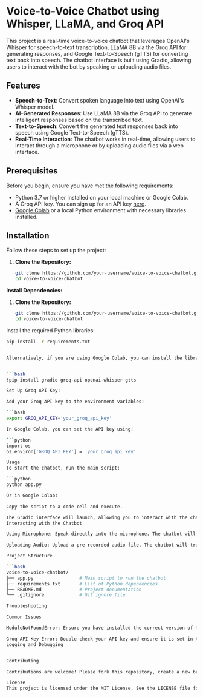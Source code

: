 # Voice-to-Voice Chatbot using Whisper, LLaMA, and Groq API

This project is a real-time voice-to-voice chatbot that leverages OpenAI's Whisper for speech-to-text transcription, LLaMA 8B via the Groq API for generating responses, and Google Text-to-Speech (gTTS) for converting text back into speech. The chatbot interface is built using Gradio, allowing users to interact with the bot by speaking or uploading audio files.

## Features

- **Speech-to-Text**: Convert spoken language into text using OpenAI's Whisper model.
- **AI-Generated Responses**: Use LLaMA 8B via the Groq API to generate intelligent responses based on the transcribed text.
- **Text-to-Speech**: Convert the generated text responses back into speech using Google Text-to-Speech (gTTS).
- **Real-Time Interaction**: The chatbot works in real-time, allowing users to interact through a microphone or by uploading audio files via a web interface.
  
## Prerequisites

Before you begin, ensure you have met the following requirements:

- Python 3.7 or higher installed on your local machine or Google Colab.
- A Groq API key. You can sign up for an API key [here](https://groq.com/).
- [Google Colab](https://colab.research.google.com/) or a local Python environment with necessary libraries installed.

## Installation

Follow these steps to set up the project:

1. **Clone the Repository:**

   ```bash
   git clone https://github.com/your-username/voice-to-voice-chatbot.git
   cd voice-to-voice-chatbot

**Install Dependencies:**
1. **Clone the Repository:**

   ```bash
   git clone https://github.com/your-username/voice-to-voice-chatbot.git
   cd voice-to-voice-chatbot

Install the required Python libraries:

  ```bash
  pip install -r requirements.txt


Alternatively, if you are using Google Colab, you can install the libraries using:


  ```bash
  !pip install gradio groq-api openai-whisper gtts

Set Up Groq API Key:

Add your Groq API key to the environment variables:

  ```bash
  export GROQ_API_KEY='your_groq_api_key'

In Google Colab, you can set the API key using:

  ```python
  import os
  os.environ['GROQ_API_KEY'] = 'your_groq_api_key'

Usage
To start the chatbot, run the main script:

  ```python
  python app.py

Or in Google Colab:

Copy the script to a code cell and execute.

The Gradio interface will launch, allowing you to interact with the chatbot.
Interacting with the Chatbot

Using Microphone: Speak directly into the microphone. The chatbot will transcribe your speech, generate a response, and play it back as audio.

Uploading Audio: Upload a pre-recorded audio file. The chatbot will transcribe the audio, generate a response, and convert the response back to speech.

Project Structure

  ```bash
  voice-to-voice-chatbot/
  ├── app.py                 # Main script to run the chatbot
  ├── requirements.txt       # List of Python dependencies
  ├── README.md              # Project documentation
  └── .gitignore             # Git ignore file

Troubleshooting

Common Issues

ModuleNotFoundError: Ensure you have installed the correct version of the Whisper module with !pip install -U openai-whisper

Groq API Key Error: Double-check your API key and ensure it is set in the environment variables correctly.
Logging and Debugging


Contributing

Contributions are welcome! Please fork this repository, create a new branch, and submit a pull request with your changes.

License
This project is licensed under the MIT License. See the LICENSE file for details.
